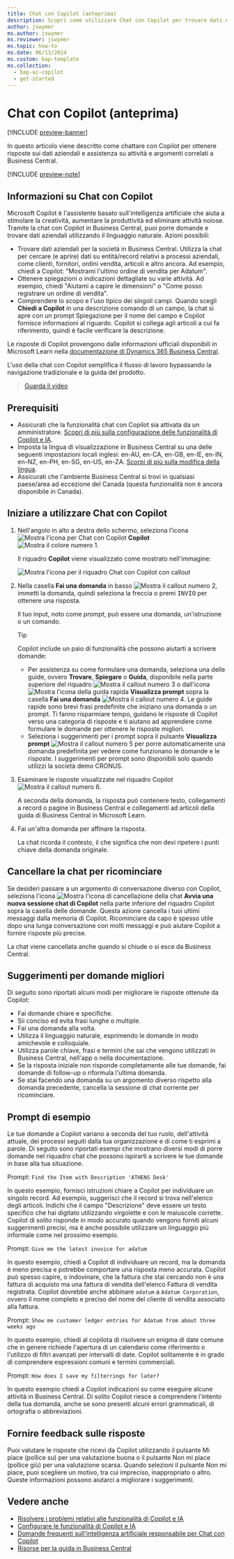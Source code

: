 ```yaml
---
title: Chat con Copilot (anteprima)
description: Scopri come utilizzare Chat con Copilot per trovare dati e ottenere assistenza in Business Central.
author: jswymer
ms.author: jswymer
ms.reviewer: jswymer
ms.topic: how-to
ms.date: 06/13/2024
ms.custom: bap-template
ms.collection:
  - bap-ai-copilot
  - get-started
---
```


# <a name="chat-with-copilot-preview"></a>Chat con Copilot (anteprima)

[!INCLUDE [preview-banner](~/../shared-content/shared/preview-includes/preview-banner.md)]

In questo articolo viene descritto come chattare con Copilot per ottenere risposte sui dati aziendali e assistenza su attività e argomenti correlati a Business Central.

[!INCLUDE [preview-note](~/../shared-content/shared/preview-includes/production-ready-preview-dynamics365.md)]

## <a name="about-chat-with-copilot"></a>Informazioni su Chat con Copilot

Microsoft Copilot è l'assistente basato sull'intelligenza artificiale che aiuta a stimolare la creatività, aumentare la produttività ed eliminare attività noiose. Tramite la chat con Copilot in Business Central, puoi porre domande e trovare dati aziendali utilizzando il linguaggio naturale. Azioni possibili:

- Trovare dati aziendali per la società in Business Central. Utilizza la chat per cercare (e aprire) dati su entità/record relativi a processi aziendali, come clienti, fornitori, ordini vendita, articoli e altro ancora. Ad esempio, chiedi a Copilot: "Mostrami l'ultimo ordine di vendita per Adatum".
- Ottenere spiegazioni o indicazioni dettagliate su varie attività. Ad esempio, chiedi "Aiutami a capire le dimensioni" o "Come posso registrare un ordine di vendita".
- Comprendere lo scopo e l'uso tipico dei singoli campi. Quando scegli **Chiedi a Copilot** in una descrizione comando di un campo, la chat si apre con un prompt Spiegazione per il nome del campo e Copilot fornisce informazioni al riguardo. Copilot si collega agli articoli a cui fa riferimento, quindi è facile verificare la descrizione.

Le risposte di Copilot provengono dalle informazioni ufficiali disponibili in Microsoft Learn nella [documentazione di Dynamics 365 Business Central](/dynamics365/business-central/).
  
L'uso della chat con Copilot semplifica il flusso di lavoro bypassando la navigazione tradizionale e la guida del prodotto.
  
> [Guarda il video](https://go.microsoft.com/fwlink/?linkid=2250609)

## <a name="prerequisites"></a>Prerequisiti

- Assicurati che la funzionalità chat con Copilot sia attivata da un amministratore. [Scopri di più sulla configurazione delle funzionalità di Copilot e IA](enable-ai.md).
- Imposta la lingua di visualizzazione in Business Central su una delle seguenti impostazioni locali inglesi: en-AU, en-CA, en-GB, en-IE, en-IN, en-NZ, en-PH, en-SG, en-US, en-ZA. [Scorpi di più sulla modifica della lingua](ui-change-basic-settings.md#language).
- Assicurati che l'ambiente Business Central si trovi in qualsiasi paese/area ad eccezione del Canada (questa funzionalità non è ancora disponibile in Canada).

## <a name="get-started-using-chat-with-copilot"></a>Iniziare a utilizzare Chat con Copilot

1. Nell'angolo in alto a destra dello schermo, seleziona l'icona ![Mostra l'icona per Chat con Copilot](media/chat-copilot-icon.png) **Copilot** ![Mostra il colore numero 1](media/callout-number-1.svg).

   Il riquadro **Copilot** viene visualizzato come mostrato nell'immagine:
   
    ![Mostra l'icona per il riquadro Chat con Copilot con callout](media/chat-with-copilot-pane.svg)

1. Nella casella **Fai una domanda** in basso ![Mostra il callout numero 2](media/callout-number-2.svg), immetti la domanda, quindi seleziona la freccia o premi <kbd>INVIO</kbd>  per ottenere una risposta.

   Il tuo input, noto come *prompt*, può essere una domanda, un'istruzione o un comando.

   > [!TIP]
   > Copilot include un paio di funzionalità che possono aiutarti a scrivere domande:
   > - Per assistenza su come formulare una domanda, seleziona una delle guide, ovvero **Trovare**, **Spiegare** o **Guida**, disponibile nella parte superiore del riquadro ![Mostra il callout numero 3](media/callout-number-3.svg) o dall'icona ![Mostra l'icona della guida rapida](media/prompt-guide-icon.png) **Visualizza prompt** sopra la casella **Fai una domanda** ![Mostra il callout numero 4](media/callout-number-4.svg). Le guide rapide sono brevi frasi predefinite che iniziano una domanda o un prompt. Ti fanno risparmiare tempo, guidano le risposte di Copilot verso una categoria di risposte e ti aiutano ad apprendere come formulare le domande per ottenere le risposte migliori.
   > - Seleziona i suggerimenti per i prompt sopra il pulsante **Visualizza prompt** ![Mostra il callout numero 5](media/callout-number-5.svg) per porre automaticamente una domanda predefinita per vedere come funzionano le domande e le risposte. I suggerimenti per prompt sono disponibili solo quando utilizzi la società demo CRONUS.

1. Esaminare le risposte visualizzate nel riquadro Copilot ![Mostra il callout numero 6](media/callout-number-6.svg).

   A seconda della domanda, la risposta può contenere testo, collegamenti a record o pagine in Business Central e collegamenti ad articoli della guida di Business Central in Microsoft Learn.

1. Fai un'altra domanda per affinare la risposta.

   La chat ricorda il contesto, il che significa che non devi ripetere i punti chiave della domanda originale.

## <a name="clear-chat-to-start-over"></a>Cancellare la chat per ricominciare

Se desideri passare a un argomento di conversazione diverso con Copilot, seleziona l'icona ![Mostra l'icona di cancellazione della chat](media/clear-chat-icon.png) **Avvia una nuova sessione chat di Copilot** nella parte inferiore del riquadro Copilot sopra la casella delle domande. Questa azione cancella i tuoi ultimi messaggi dalla memoria di Copilot. Ricominciare da capo è spesso utile dopo una lunga conversazione con molti messaggi e può aiutare Copilot a fornire risposte più precise.

La chat viene cancellata anche quando si chiude o si esce da Business Central.

## <a name="tips-for-better-questions"></a>Suggerimenti per domande migliori

Di seguito sono riportati alcuni modi per migliorare le risposte ottenute da Copilot:

- Fai domande chiare e specifiche.
- Sii conciso ed evita frasi lunghe o multiple.
- Fai una domanda alla volta. <!--Avoid asking about multiple questions in one message.-->
- Utilizza il linguaggio naturale, esprimendo le domande in modo amichevole e colloquiale.
- Utilizza parole chiave, frasi e termini che sai che vengono utilizzati in Business Central, nell'app o nella documentazione.
- Se la risposta iniziale non risponde completamente alle tue domande, fai domande di follow-up o riformula l'ultima domanda.
- Se stai facendo una domanda su un argomento diverso rispetto alla domanda precedente, cancella la sessione di chat corrente per ricominciare.

## <a name="example-prompts"></a>Prompt di esempio

Le tue domande a Copilot variano a seconda del tuo ruolo, dell'attività attuale, dei processi seguiti dalla tua organizzazione e di come ti esprimi a parole. Di seguito sono riportati esempi che mostrano diversi modi di porre domande nel riquadro chat che possono ispirarti a scrivere le tue domande in base alla tua situazione.

Prompt: `Find the Item with Description 'ATHENS Desk'`

In questo esempio, fornisci istruzioni chiare a Copilot per individuare un singolo record. Ad esempio, suggerisci che il record si trova nell'elenco degli articoli. Indichi che il campo "Descrizione" deve essere un testo specifico che hai digitato utilizzando virgolette e con le maiuscole corrette. Copilot di solito risponde in modo accurato quando vengono forniti alcuni suggerimenti precisi, ma è anche possibile utilizzare un linguaggio più informale come nel prossimo esempio.

Prompt: `Give me the latest invoice for adatum`

In questo esempio, chiedi a Copilot di individuare un record, ma la domanda è meno precisa e potrebbe comportare una risposta meno accurata. Copilot può spesso capire, o indovinare, che la fattura che stai cercando non è una fattura di acquisto ma una fattura di vendita dell'elenco Fattura di vendita registrata. Copilot dovrebbe anche abbinare `adatum` a `Adatum Corporation`, ovvero il nome completo e preciso del nome del cliente di vendita associato alla fattura.

Prompt: `Show me customer ledger entries for Adatum from about three weeks ago`

In questo esempio, chiedi al copilota di risolvere un enigma di date comune che in genere richiede l'apertura di un calendario come riferimento o l'utilizzo di filtri avanzati per intervalli di date. Copilot solitamente è in grado di comprendere espressioni comuni e termini commerciali.

Prompt: `How does I save my filterrings for later?`

In questo esempio chiedi a Copilot indicazioni su come eseguire alcune attività in Business Central. Di solito Copilot riesce a comprendere l'intento della tua domanda, anche se sono presenti alcuni errori grammaticali, di ortografia o abbreviazioni.

## <a name="provide-feedback-on-answers"></a>Fornire feedback sulle risposte

Puoi valutare le risposte che ricevi da Copilot utilizzando il pulsante Mi piace (pollice su) per una valutazione buona o il pulsante Non mi piace (pollice giù) per una valutazione scarsa. Quando selezioni il pulsante Non mi piace, puoi scegliere un motivo, tra cui impreciso, inappropriato o altro. Queste informazioni possono aiutarci a migliorare i suggerimenti.

<!--
1. If you want help getting you're question started, select the prompts either from the **Find**, **Explain**, or **Guide** buttons at the top of the Coplit pane or use the **View Prompts** menu above **Ask a question** box at the bottom.

   Prompts are predefined short phrases that start a question. Apart from saving you time, they're designed to target responses to specific categories. They also help you undestand how you can phrase questions to get the responses.-->
   
## <a name="see-also"></a>Vedere anche

- [Risolvere i problemi relativi alle funzionalità di Copilot e IA](ai-copilot-troubleshooting.md)  
- [Configurare le funzionalità di Copilot e IA](enable-ai.md)  
- [Domande frequenti sull'intelligenza artificiale responsabile per Chat con Copilot](faqs-chat-with-copilot.md)  
- [Risorse per la guida in Business Central](product-help-and-support.md)  
